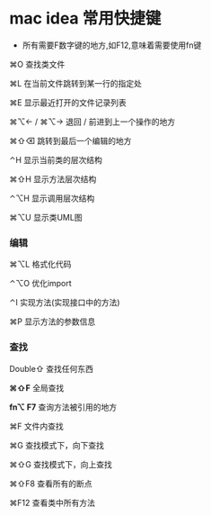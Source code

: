 # mac idea 常用快捷键

- 所有需要F数字键的地方,如F12,意味着需要使用fn键

⌘O 查找类文件

⌘L 在当前文件跳转到某一行的指定处

⌘E 显示最近打开的文件记录列表

⌘⌥← / ⌘⌥→ 退回 / 前进到上一个操作的地方

⌘⇧⌫ 跳转到最后一个编辑的地方

⌃H 显示当前类的层次结构

⌘⇧H 显示方法层次结构

⌃⌥H 显示调用层次结构

⌘⌥U 显示类UML图



### 编辑

⌘⌥L 格式化代码

⌃⌥O 优化import

⌃I 实现方法(实现接口中的方法)

⌘P 显示方法的参数信息



### 查找

Double⇧ 查找任何东西

**⌘⇧F** 全局查找

**fn⌥ F7** 查询方法被引用的地方

⌘F 文件内查找

⌘G 查找模式下，向下查找

⌘⇧G 查找模式下，向上查找

⌘⇧F8 查看所有的断点

⌘F12 查看类中所有方法